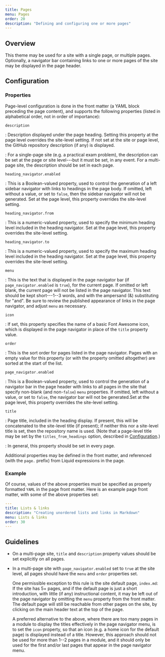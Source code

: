 ```yaml
---
title: Pages
menu: Pages
order: 20
description: "Defining and configuring one or more pages"
---
```


## Overview

This theme may be used for a site with a single page, or multiple pages. Optionally, a navigator bar containing links to one or more pages of the site may be displayed in the page header. 

## Configuration

### Properties

Page-level configuration is done in the front matter (a YAML block preceding the page content), and supports the following properties (listed in alphabetical order, not in order of importance):

`description`

: Description displayed under the page heading. Setting this property at the page level overrides the site-level setting. If not set at the site or page level, the GitHub repository description (if any) is displayed.

: For a single-page site (e.g. a practical exam problem), the description can be set at the page or site level---but it must be set, in any event. For a multi-page site, the description should be set in each page.

`heading_navigator.enabled`

: This is a Boolean-valued property, used to control the generation of a left sidebar navigator with links to headings in the page body. If omitted, left without a value, or set to `false`, then the sidebar navigator will not be generated. Set at the page level, this property overrides the site-level setting.

`heading_navigator.from`

: This is a numeric-valued property, used to specify the minimum heading level included in the heading navigator. Set at the page level, this property overrides the site-level setting.

`heading_navigator.to`

: This is a numeric-valued property, used to specify the maximum heading level included in the heading navigator. Set at the page level, this property overrides the site-level setting.

`menu`

: This is the text that is displayed in the page navigator bar (if `page_navigator.enabled` is `true`), for the current page. If omitted or left blank, the current page will not be listed in the page navigator. This text should be kept short---1--3 words, and with the ampersand (&) substituting for "and". Be sure to review the published appearance of links in the page navigator, and adjust `menu` as necessary.

`icon`

: If set, this property specifies the name of a basic Font Awesome icon, which is displayed in the page navigator in place of the `title` property value.

`order`

: This is the sort order for pages listed in the page navigator. Pages with an empty value for this property (or with the property omitted altogether) are sorted at the start of the list.

`page_navigator.enabled`

: This is a Boolean-valued property, used to control the generation of a navigator bar in the page header with links to all pages in the site that specify non-blank (and non-`false`) `menu` properties. If omitted, left without a value, or set to `false`, the navigator bar will not be generated.Set at the page level, this property overrides the site-level setting.

`title`

: Page title, included in the heading display. If present, this will be concatenated to the site-level title (if present); if neither this nor a site-level title is set, then the repository name is used. (Note that a page-level title may be set by the `titles_from_headings` option, described in [Configuration](site.md#titles-from-headings).)

: In general, this property should be set in every page.

Additional properties may be defined in the front matter, and referenced (with the `page.` prefix) from Liquid expressions in the page.

### Example

Of course, values of the above properties must be specified as properly formatted `YAML` in the page front matter. Here is an example page front matter, with some of the above properties set:

```yaml
---
title: Lists & links
description: "Creating unordered lists and links in Markdown"
menu: Lists & links
order: 30
---
```

## Guidelines

* On a multi-page site, `title` and `description` property values should be set explicitly on all pages.

* In a multi-page site with `page_navigator.enabled` set to `true` at the site level, all pages should have the `menu` and `order` properties set. 

    One permissible exception to this rule is the site default page, `index.md`: If the site has 5+ pages, and if the default page is just a short introduction, with little (if any) instructional content, it may be left out of the page navigator by omitting the `menu` property from the front matter. The default page will still be reachable from other pages on the site, by clicking on the main header text at the top of the page. 
    
    A preferred alternative to the above, where there are too many pages in a module to display the titles effectively in the page navigator menu, is to set the `icon` property, so that an icon (e.g. a home icon for the default page) is displayed instead of a title. However, this approach should not be used for more than 1--2 pages in a module, and it should only be used for the first and/or last pages that appear in the page navigator menu.